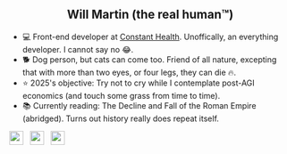 <h2 align="center">Will Martin (the real human™️)</h2>

- 💻 Front-end developer at [Constant Health](https://www.constanthealth.ca/). Unoffically, an everything developer. I cannot say no 😂.
- 🐕 Dog person, but cats can come too. Friend of all nature, excepting that with more than two eyes, or four legs, they can die 🔥. 
- ⭐ 2025's objective: Try not to cry while I contemplate post-AGI economics (and touch some grass from time to time). 
- 📚 Currently reading: The Decline and Fall of the Roman Empire (abridged). Turns out history really does repeat itself.

 <p align='left'>
 <a href="https://www.linkedin.com/in/will-martin-a1890b184/" target="_blank"><img height="25" src="https://raw.githubusercontent.com/UjwalKandi/UjwalKandi/changes-to-readme/svg/linkedin%20rect.svg"></a>&nbsp;&nbsp;
 <a href="https://twitter.com/willjmartin" target="_blank"><img height="25" src="https://raw.githubusercontent.com/UjwalKandi/UjwalKandi/changes-to-readme/svg/twitter%20rect.svg"></a>&nbsp;&nbsp;
 <a href="https://github.com/wjkmartin" target="_blank"><img height="25" src="https://raw.githubusercontent.com/UjwalKandi/UjwalKandi/changes-to-readme/svg/github%20rect.svg"></a>&nbsp;&nbsp;
 </p>
